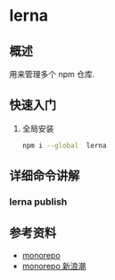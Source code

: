 lerna
===

## 概述
用来管理多个 npm 仓库.


## 快速入门
1. 全局安装
    
    ```bash
    npm i --global  lerna
    ```


## 详细命令讲解
### lerna publish

## 参考资料
* [monorepo](https://github.com/babel/babel/blob/master/doc/design/monorepo.md)
* [monorepo 新浪潮](https://github.com/pigcan/blog/issues/3) 